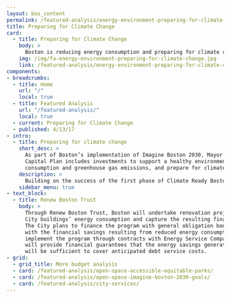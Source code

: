 ```yaml
---
layout: bos_content
permalink: /featured-analysis/energy-environment-preparing-for-climate-change/
title: Preparing for Climate Change
card:
  - title: Preparing for Climate Change
    body: >
      Boston is reducing energy consumption and preparing for climate change
    img: /img/fa-energy-environment-preparing-for-climate-change.jpg
    link: /featured-analysis/energy-environment-preparing-for-climate-change
components:
- breadcrumbs:
  - title: Home
    url: "/"
    local: true
  - title: Featured Analysis
    url: "/featured-analysis/"
    local: true
  - current: Preparing for Climate Change
  - published: 4/13/17
- intro:
  - title: Preparing for climate change
    short_desc: >
      As part of Boston’s implementation of Imagine Boston 2030, Mayor Walsh’s FY19-23 
      Capital Plan includes investments to support a healthy environment, reduce energy
      consumption and greenhouse gas emissions, and prepare for climate change.
    description: >
      Building on the success of the first phase of Climate Ready Boston in East Boston and Charlestown, the capital plan will allocate an additional $1.6 million to further resiliency initiatives to protect the city and provide more detailed reviews of additional neighborhoods. 
    sidebar_menu: true
- text_block:
  - title: Renew Boston Trust
    body: >
      Through Renew Boston Trust, Boston will undertake renovation projects to reduce 
      City buildings’ energy consumption and capture the resulting financial savings. 
      The City plans to finance the program with general obligation bonds payable in part 
      with the financial savings resulting from reduced energy consumption. The City will 
      implement the program through contracts with Energy Service Companies (ESCOs) that 
      will provide financial guarantees that the energy savings generated by the projects 
      will be sufficient to cover anticipated debt service costs.
- grid: 
  - grid_title: More budget analysis
  - card: /featured-analysis/open-space-accessible-equitable-parks/
  - card: /featured-analysis/open-space-imagine-boston-2030-goals/
  - card: /featured-analysis/city-services/
---
```

